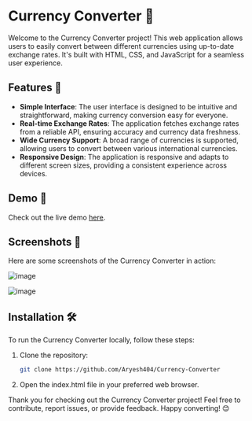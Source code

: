 # Currency Converter 💱

Welcome to the Currency Converter project! This web application allows users to easily convert between different currencies using up-to-date exchange rates. It's built with HTML, CSS, and JavaScript for a seamless user experience.

## Features 🚀

- **Simple Interface**: The user interface is designed to be intuitive and straightforward, making currency conversion easy for everyone.
- **Real-time Exchange Rates**: The application fetches exchange rates from a reliable API, ensuring accuracy and currency data freshness.
- **Wide Currency Support**: A broad range of currencies is supported, allowing users to convert between various international currencies.
- **Responsive Design**: The application is responsive and adapts to different screen sizes, providing a consistent experience across devices.

## Demo 🎥

Check out the live demo [here](https://convertmycoins.netlify.app/).

## Screenshots 📸

Here are some screenshots of the Currency Converter in action:

![image](https://github.com/Aryesh404/Currency-Converter/assets/142689032/825145d8-4a58-422f-ab96-cafe04f46c7a)

![image](https://github.com/Aryesh404/Currency-Converter/assets/142689032/c7bd209e-b3d7-4cd5-b362-45fef8be7109)

## Installation 🛠️

To run the Currency Converter locally, follow these steps:

1. Clone the repository:

  
    ```bash 
    git clone https://github.com/Aryesh404/Currency-Converter

2. Open the index.html file in your preferred web browser.


Thank you for checking out the Currency Converter project! Feel free to contribute, report issues, or provide feedback. Happy converting! 😊
